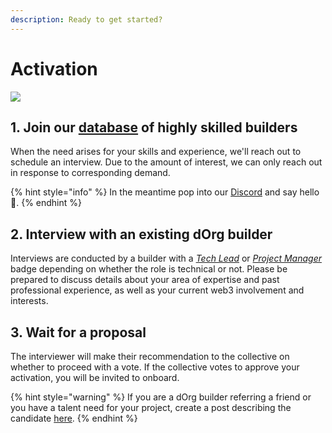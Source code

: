 ```yaml
---
description: Ready to get started?
---
```


# Activation

![](https://media1.giphy.com/media/eNznBIGtrAHEQ/giphy.gif?cid=790b7611d2e0a3b07a41786b32e8d9fb68f1168799ea38fa\&rid=giphy.gif\&ct=g)

## 1. Join our [database](https://airtable.com/shr0eQZfACL3Yarac) of highly skilled builders

When the need arises for your skills and experience, we'll reach out to schedule an interview. Due to the amount of interest, we can only reach out in response to corresponding demand.

{% hint style="info" %}
In the meantime pop into our [Discord](https://discord.com/invite/6Kujmad) and say hello 👋.
{% endhint %}

## 2. Interview with an existing dOrg builder

Interviews are conducted by a builder with a [_Tech Lead_](../workflows/tech-lead.md) or [_Project Manager_](../workflows/project-manager.md) badge depending on whether the role is technical or not. Please be prepared to discuss details about your area of expertise and past professional experience, as well as your current web3 involvement and interests.

## 3. Wait for a proposal

The interviewer will make their recommendation to the collective on whether to proceed with a vote. If the collective votes to approve your activation, you will be invited to onboard.

{% hint style="warning" %}
If you are a dOrg builder referring a friend or you have a talent need for your project, create a post describing the candidate [here](https://forum.dorg.tech/t/about-the-builder-activations-category).
{% endhint %}
